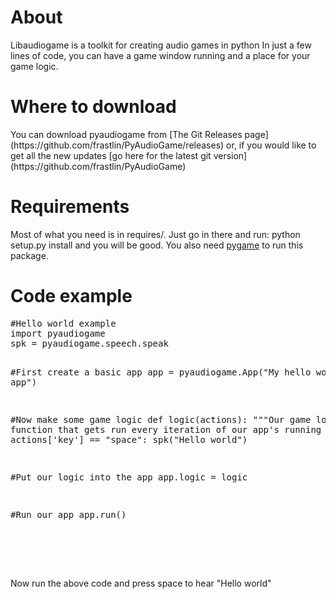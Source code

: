 <title>Readme for pyaudiogame</title>


<h1>About</h1>
Libaudiogame is a toolkit for creating audio games in python  
In just a few lines of code, you can have a game window running and a place for your game logic.  
<h1>Where to download</h1>
You can download pyaudiogame from
[The Git Releases page](https://github.com/frastlin/PyAudioGame/releases)  
or, if you would like to get all the new updates  
[go here for the latest git version](https://github.com/frastlin/PyAudioGame)

<h1>Requirements</h1>
Most of what you need is in requires/. Just go in there and run:  
python setup.py install  
and you will be good.  
You also need
<a href="http://pygame.org/download.shtml">pygame</a>
to run this package.

<h1>Code example</h1>
<pre>
#Hello world example
import pyaudiogame
spk = pyaudiogame.speech.speak

#First create a basic app
app = pyaudiogame.App("My hello world app")

#Now make some game logic
def logic(actions):
	"""Our game logic function that gets run every iteration of our app's running loop"""
	if actions['key'] == "space":
		spk("Hello world")

#Put our logic into the app
app.logic = logic

#Run our app
app.run()
</pre>  
<br/><br/>  

Now run the above code and press space to hear "Hello world"  
